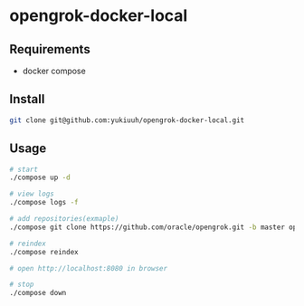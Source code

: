 # opengrok-docker-local

## Requirements

- docker compose

## Install

```sh
git clone git@github.com:yukiuuh/opengrok-docker-local.git
```

## Usage

```sh
# start
./compose up -d

# view logs
./compose logs -f

# add repositories(exmaple)
./compose git clone https://github.com/oracle/opengrok.git -b master opengrok-master

# reindex
./compose reindex

# open http://localhost:8080 in browser

# stop
./compose down
```